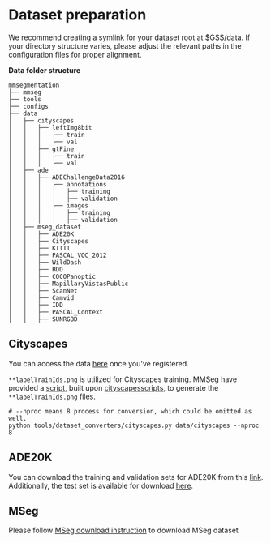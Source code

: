 # Dataset preparation
We recommend creating a symlink for your dataset root at $GSS/data. If your directory structure varies, please adjust the relevant paths in the configuration files for proper alignment.

**Data folder structure**

```none
mmsegmentation
├── mmseg
├── tools
├── configs
├── data
│   ├── cityscapes
│   │   ├── leftImg8bit
│   │   │   ├── train
│   │   │   ├── val
│   │   ├── gtFine
│   │   │   ├── train
│   │   │   ├── val
│   ├── ade
│   │   ├── ADEChallengeData2016
│   │   │   ├── annotations
│   │   │   │   ├── training
│   │   │   │   ├── validation
│   │   │   ├── images
│   │   │   │   ├── training
│   │   │   │   ├── validation
│   ├── mseg_dataset
│   │   ├── ADE20K
│   │   ├── Cityscapes
│   │   ├── KITTI
│   │   ├── PASCAL_VOC_2012
│   │   ├── WildDash
│   │   ├── BDD
│   │   ├── COCOPanoptic
│   │   ├── MapillaryVistasPublic
│   │   ├── ScanNet
│   │   ├── Camvid
│   │   ├── IDD
│   │   ├── PASCAL_Context
│   │   ├── SUNRGBD           
```

## Cityscapes

You can access the data [here](https://www.cityscapes-dataset.com/downloads/) once you've registered.

`**labelTrainIds.png` is utilized for Cityscapes training. MMSeg have provided a [script](https://github.com/open-mmlab/mmsegmentation/blob/1.x/tools/dataset_converters/cityscapes.py), built upon [cityscapesscripts](https://github.com/mcordts/cityscapesScripts), to generate the `**labelTrainIds.png` files.

```shell
# --nproc means 8 process for conversion, which could be omitted as well.
python tools/dataset_converters/cityscapes.py data/cityscapes --nproc 8
```

## ADE20K

You can download the training and validation sets for ADE20K from this [link](http://data.csail.mit.edu/places/ADEchallenge/ADEChallengeData2016.zip). Additionally, the test set is available for download [here](http://data.csail.mit.edu/places/ADEchallenge/release_test.zip).

## MSeg
Please follow 
[MSeg download instruction](https://github.com/mseg-dataset/mseg-api/blob/master/download_scripts/README.md) to download MSeg dataset

